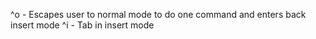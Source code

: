 ^o - Escapes user to normal mode to do one command and enters back insert mode
^i - Tab in insert mode